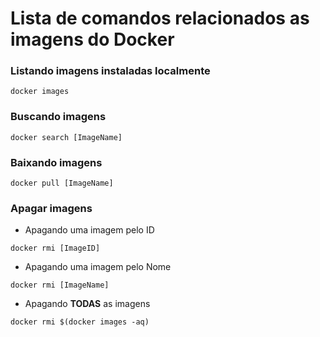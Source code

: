 # Lista de comandos relacionados as imagens do Docker

### Listando imagens instaladas localmente

```
docker images
```

### Buscando imagens

```
docker search [ImageName]
```

### Baixando imagens

```
docker pull [ImageName]
```

### Apagar imagens

* Apagando uma imagem pelo ID

```
docker rmi [ImageID]
```

* Apagando uma imagem pelo Nome

```
docker rmi [ImageName]
```

* Apagando **TODAS** as imagens

```
docker rmi $(docker images -aq)
```
